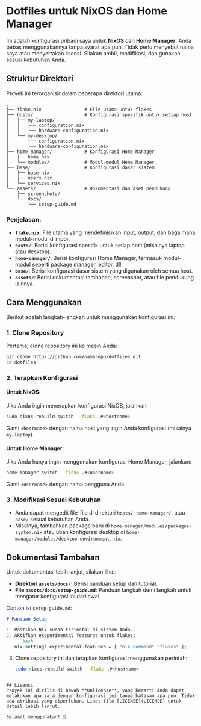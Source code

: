 # Dotfiles untuk NixOS dan Home Manager

Ini adalah konfigurasi pribadi saya untuk **NixOS** dan **Home Manager**. Anda bebas menggunakannya tanpa syarat apa pun. Tidak perlu menyebut nama saya atau menyertakan lisensi. Silakan ambil, modifikasi, dan gunakan sesuai kebutuhan Anda.

## Struktur Direktori
Proyek ini terorganisir dalam beberapa direktori utama:

```
.
├── flake.nix                # File utama untuk flakes
├── hosts/                   # Konfigurasi spesifik untuk setiap host
│   ├── my-laptop/
│   │   ├── configuration.nix
│   │   └── hardware-configuration.nix
│   └── my-desktop/
│       ├── configuration.nix
│       └── hardware-configuration.nix
├── home-manager/            # Konfigurasi Home Manager
│   ├── home.nix
│   └── modules/             # Modul-modul Home Manager
├── base/                    # Konfigurasi dasar sistem
│   ├── base.nix
│   ├── users.nix
│   └── services.nix
└── assets/                  # Dokumentasi dan aset pendukung
    ├── screenshots/
    └── docs/
        └── setup-guide.md
```

### Penjelasan:
- **`flake.nix`**: File utama yang mendefinisikan input, output, dan bagaimana modul-modul diimpor.
- **`hosts/`**: Berisi konfigurasi spesifik untuk setiap host (misalnya laptop atau desktop).
- **`home-manager/`**: Berisi konfigurasi Home Manager, termasuk modul-modul seperti package manager, editor, dll.
- **`base/`**: Berisi konfigurasi dasar sistem yang digunakan oleh semua host.
- **`assets/`**: Berisi dokumentasi tambahan, screenshot, atau file pendukung lainnya.

## Cara Menggunakan
Berikut adalah langkah-langkah untuk menggunakan konfigurasi ini:

### 1. Clone Repository
Pertama, clone repository ini ke mesin Anda:
```bash
git clone https://github.com/namarepo/dotfiles.git
cd dotfiles
```

### 2. Terapkan Konfigurasi
#### Untuk NixOS:
Jika Anda ingin menerapkan konfigurasi NixOS, jalankan:
```bash
sudo nixos-rebuild switch --flake .#<hostname>
```
Ganti `<hostname>` dengan nama host yang ingin Anda konfigurasi (misalnya `my-laptop`).

#### Untuk Home Manager:
Jika Anda hanya ingin menggunakan konfigurasi Home Manager, jalankan:
```bash
home-manager switch --flake .#<username>
```
Ganti `<username>` dengan nama pengguna Anda.

### 3. Modifikasi Sesuai Kebutuhan
- Anda dapat mengedit file-file di direktori `hosts/`, `home-manager/`, atau `base/` sesuai kebutuhan Anda.
- Misalnya, tambahkan package baru di `home-manager/modules/packages-system.nix` atau ubah konfigurasi desktop di `home-manager/modules/desktop-environment.nix`.

## Dokumentasi Tambahan
Untuk dokumentasi lebih lanjut, silakan lihat:
- **Direktori `assets/docs/`**: Berisi panduan setup dan tutorial.
- **File `assets/docs/setup-guide.md`**: Panduan langkah demi langkah untuk mengatur konfigurasi ini dari awal.

Contoh isi `setup-guide.md`:
```markdown
# Panduan Setup

1. Pastikan Nix sudah terinstal di sistem Anda.
2. Aktifkan eksperimental features untuk flakes:
   ```bash
   nix.settings.experimental-features = [ "nix-command" "flakes" ];
   ```
3. Clone repository ini dan terapkan konfigurasi menggunakan perintah:
   ```bash
   sudo nixos-rebuild switch --flake .#<hostname>
   ```
```

## Lisensi
Proyek ini dirilis di bawah **Unlicense**, yang berarti Anda dapat melakukan apa saja dengan konfigurasi ini tanpa batasan apa pun. Tidak ada atribusi yang diperlukan. Lihat file [LICENSE](LICENSE) untuk detail lebih lanjut.

Selamat menggunakan! 🚀
```

